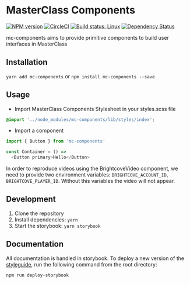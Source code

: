 # MasterClass Components

[![NPM version](https://img.shields.io/npm/v/mc-components.svg?style=flat)](https://npmjs.org/package/mc-components)
[![CircleCI](https://circleci.com/gh/bernabe9/mc-components.svg?style=shield)](https://circleci.com/gh/bernabe9/mc-components)
[![Build status: Linux](https://travis-ci.org/bernabe9/mc-components.svg?branch=master)](https://travis-ci.org/bernabe9/mc-components)
[![Dependency Status](https://img.shields.io/david/bernabe9/mc-components.svg)](https://david-dm.org/bernabe9/mc-components)

mc-components aims to provide primitive components to build user interfaces in MasterClass

## Installation
`yarn add mc-components` or `npm install mc-components --save`

## Usage

- Import MasterClass Components Stylesheet in your styles.scss file
```scss
@import '../node_modules/mc-components/lib/styles/index';
```
- Import a component
```javascript
import { Button } from 'mc-components'

const Container = () =>
  <Button primary>Hello</Button>
```

In order to reproduce videos using the BrightcoveVideo component, we need to provide two environment variables: `BRIGHTCOVE_ACCOUNT_ID`, `BRIGHTCOVE_PLAYER_ID`. Without this variables the video will not appear.

## Development

1. Clone the repository
2. Install dependencies: `yarn`
3. Start the storybook: `yarn storybook`

## Documentation
All documentation is handled in storybook.  To deploy a new version of the [styleguide](https://yankaindustries.github.io/mc-components), run the following command from the root directory:

```
npm run deploy-storybook
```
